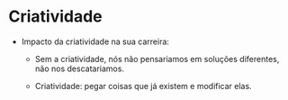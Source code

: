 # Criatividade

- Impacto da criatividade na sua carreira:
  - Sem a criatividade, nós não pensariamos em soluções diferentes, não nos descatariamos.

  - Criatividade: pegar coisas que já existem e modificar elas. 